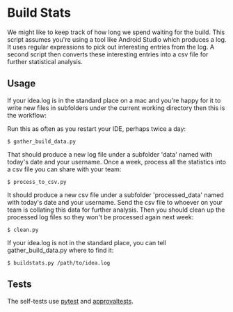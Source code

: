 Build Stats
===========

We might like to keep track of how long we spend waiting for the build. 
This script assumes you're using a tool like Android Studio which produces a log.
It uses regular expressions to pick out interesting entries from the log. 
A second script then converts these interesting entries into a csv file for further statistical analysis.

Usage
-----
If your idea.log is in the standard place on a mac and you're happy for it to write new files in subfolders under
the current working directory then this is the workflow:

Run this as often as you restart your IDE, perhaps twice a day:

    $ gather_build_data.py

That should produce a new log file under a subfolder 'data' named with today's date and your username.
Once a week, process all the statistics into a csv file you can share with your team:

    $ process_to_csv.py

It should produce a new csv file under a subfolder 'processed_data' named with today's date and your username.
Send the csv file to whoever on your team is collating this data for further analysis. 
Then you should clean up the processed log files so they won't be processed again next week:

    $ clean.py

If your idea.log is not in the standard place, you can tell gather_build_data.py where to find it:

    $ buildstats.py /path/to/idea.log


Tests
-----
The self-tests use 
[pytest](https://docs.pytest.org/) 
and 
[approvaltests](https://github.com/approvals/approvaltests.Python).